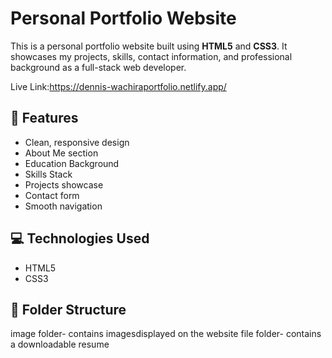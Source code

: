 
 # Personal Portfolio Website

This is a personal portfolio website built using **HTML5** and **CSS3**. It showcases my projects, skills, contact information, and professional background as a full-stack web developer.

Live Link:https://dennis-wachiraportfolio.netlify.app/

## 🚀 Features

- Clean, responsive design
- About Me section
- Education Background
- Skills Stack
- Projects showcase
- Contact form
- Smooth navigation

## 💻 Technologies Used

- HTML5
- CSS3

## 📁 Folder Structure
image folder- contains imagesdisplayed on the website
file folder- contains a downloadable resume

